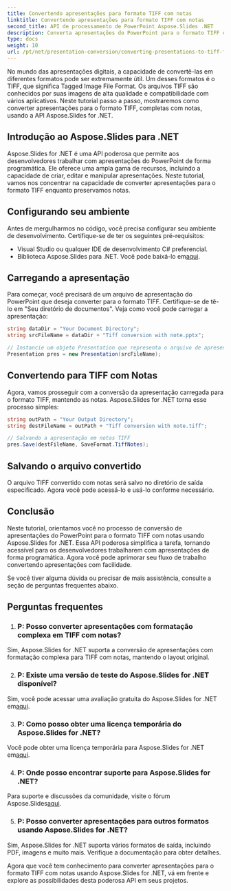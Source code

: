 ```yaml
---
title: Convertendo apresentações para formato TIFF com notas
linktitle: Convertendo apresentações para formato TIFF com notas
second_title: API de processamento de PowerPoint Aspose.Slides .NET
description: Converta apresentações do PowerPoint para o formato TIFF com anotações do palestrante usando Aspose.Slides for .NET. Conversão eficiente e de alta qualidade.
type: docs
weight: 10
url: /pt/net/presentation-conversion/converting-presentations-to-tiff-format-with-notes/
---
```


No mundo das apresentações digitais, a capacidade de convertê-las em diferentes formatos pode ser extremamente útil. Um desses formatos é o TIFF, que significa Tagged Image File Format. Os arquivos TIFF são conhecidos por suas imagens de alta qualidade e compatibilidade com vários aplicativos. Neste tutorial passo a passo, mostraremos como converter apresentações para o formato TIFF, completas com notas, usando a API Aspose.Slides for .NET.

## Introdução ao Aspose.Slides para .NET

Aspose.Slides for .NET é uma API poderosa que permite aos desenvolvedores trabalhar com apresentações do PowerPoint de forma programática. Ele oferece uma ampla gama de recursos, incluindo a capacidade de criar, editar e manipular apresentações. Neste tutorial, vamos nos concentrar na capacidade de converter apresentações para o formato TIFF enquanto preservamos notas.

## Configurando seu ambiente

Antes de mergulharmos no código, você precisa configurar seu ambiente de desenvolvimento. Certifique-se de ter os seguintes pré-requisitos:

- Visual Studio ou qualquer IDE de desenvolvimento C# preferencial.
-  Biblioteca Aspose.Slides para .NET. Você pode baixá-lo em[aqui](https://releases.aspose.com/slides/net/).

## Carregando a apresentação

Para começar, você precisará de um arquivo de apresentação do PowerPoint que deseja converter para o formato TIFF. Certifique-se de tê-lo em "Seu diretório de documentos". Veja como você pode carregar a apresentação:

```csharp
string dataDir = "Your Document Directory";
string srcFileName = dataDir + "Tiff conversion with note.pptx";

// Instancie um objeto Presentation que representa o arquivo de apresentação
Presentation pres = new Presentation(srcFileName);
```

## Convertendo para TIFF com Notas

Agora, vamos prosseguir com a conversão da apresentação carregada para o formato TIFF, mantendo as notas. Aspose.Slides for .NET torna esse processo simples:

```csharp
string outPath = "Your Output Directory";
string destFileName = outPath + "Tiff conversion with note.tiff";

// Salvando a apresentação em notas TIFF
pres.Save(destFileName, SaveFormat.TiffNotes);
```

## Salvando o arquivo convertido

O arquivo TIFF convertido com notas será salvo no diretório de saída especificado. Agora você pode acessá-lo e usá-lo conforme necessário.

## Conclusão

Neste tutorial, orientamos você no processo de conversão de apresentações do PowerPoint para o formato TIFF com notas usando Aspose.Slides for .NET. Essa API poderosa simplifica a tarefa, tornando acessível para os desenvolvedores trabalharem com apresentações de forma programática. Agora você pode aprimorar seu fluxo de trabalho convertendo apresentações com facilidade.

Se você tiver alguma dúvida ou precisar de mais assistência, consulte a seção de perguntas frequentes abaixo.

## Perguntas frequentes

1. ### P: Posso converter apresentações com formatação complexa em TIFF com notas?

Sim, Aspose.Slides for .NET suporta a conversão de apresentações com formatação complexa para TIFF com notas, mantendo o layout original.

2. ### P: Existe uma versão de teste do Aspose.Slides for .NET disponível?

 Sim, você pode acessar uma avaliação gratuita do Aspose.Slides for .NET em[aqui](https://releases.aspose.com/).

3. ### P: Como posso obter uma licença temporária do Aspose.Slides for .NET?

 Você pode obter uma licença temporária para Aspose.Slides for .NET em[aqui](https://purchase.aspose.com/temporary-license/).

4. ### P: Onde posso encontrar suporte para Aspose.Slides for .NET?

 Para suporte e discussões da comunidade, visite o fórum Aspose.Slides[aqui](https://forum.aspose.com/).

5. ### P: Posso converter apresentações para outros formatos usando Aspose.Slides for .NET?

 Sim, Aspose.Slides for .NET suporta vários formatos de saída, incluindo PDF, imagens e muito mais. Verifique a documentação para obter detalhes.

Agora que você tem conhecimento para converter apresentações para o formato TIFF com notas usando Aspose.Slides for .NET, vá em frente e explore as possibilidades desta poderosa API em seus projetos.